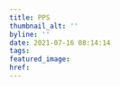 ```yaml
---
title: PPS
thumbnail_alt: ''
byline: ''
date: 2021-07-16 08:14:14
tags:
featured_image:
href:
---
```

